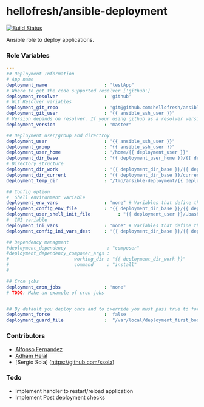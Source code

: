 # hellofresh/ansible-deployment
[![Build Status](https://travis-ci.org/hellofresh/ansible-deployment.svg?branch=master)](https://travis-ci.org/hellofresh/ansible-deployment)

Ansible role to deploy applications.

### Role Variables
```yaml
---
## Deployment Information
# App name
deployment_name                     : "testApp"
# Where to get the code supported resolver ['github']
deployment_resolver                 : 'github'
# Git Resolver variables
deployment_git_repo                 : "git@github.com:hellofresh/ansible-deployment.git"
deployment_git_user                 : "{{ ansible_ssh_user }}"
# Version depands on resolver. If your using github as a resolver version could be branch/tag/git 40 char hash
deployment_version                  : "master"

## Deployment user/group and directroy
deployment_user                     : "{{ ansible_ssh_user }}"
deployment_group                    : "{{ ansible_ssh_user }}"
deployment_user_home                : "/home/{{ deployment_user }}"
deployment_dir_base                 : "{{ deployment_user_home }}/{{ deployment_name }}"
# Directory structure 
deployment_dir_work                 : "{{ deployment_dir_base }}/{{ deployment_version }}"
deployment_dir_current              : "{{ deployment_dir_base }}/current"
deployment_temp_dir                 : "/tmp/ansible-deployment/{{ deployment_version }}" 

## Config option
#  Shell environment variable 
deployment_env_vars                 : "none" # Variables that define the config
deployment_config_env_file          : "{{ deployment_dir_base }}/{{ deployment_name }}_environment.sh"
deployment_user_shell_init_file          : "{{ deployment_user }}/.bashrc" 
#  INI variable 
deployment_ini_vars                 : "none" # Variables that define the config
deployment_config_ini_vars_dest     : "{{ deployment_dir_base }}/{{ deployment_name }}_config.ini"

## Dependency managment
#deployment_dependency               : "composer"
#deployment_dependency_composer_args : 
#                        working_dir : "{{ deployment_dir_work }}"
#                        command     : "install"
#

## Cron jobs 
deployment_cron_jobs                : "none"
# TODO: Make an example of cron jobs


## By default you deploy once and to override you must pass true to force deployment 
deployment_force                    :  false
deployment_guard_file               :  "/var/local/deployment_first_boot_file"

````

### Contributors
* [Alfonso Fernandez](https://github.com/alfonsodev)
* [Adham Helal](https://github.com/ahelal)
* [Sergio Sola] (https://github.com/ssola)

### Todo
- Implement handler to restart/reload application
- Implement Post deployment checks


